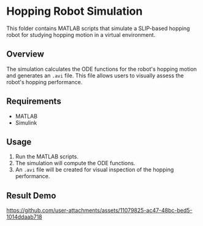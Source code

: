 # Hopping Robot Simulation

This folder contains MATLAB scripts that simulate a SLIP-based hopping robot for studying hopping motion in a virtual environment.

## Overview
The simulation calculates the ODE functions for the robot's hopping motion and generates an `.avi` file. This file allows users to visually assess the robot's hopping performance.

## Requirements
- MATLAB
- Simulink

## Usage
1. Run the MATLAB scripts.
2. The simulation will compute the ODE functions.
3. An `.avi` file will be created for visual inspection of the hopping performance.

## Result Demo
https://github.com/user-attachments/assets/11079825-ac47-48bc-bed5-1014ddaab718

